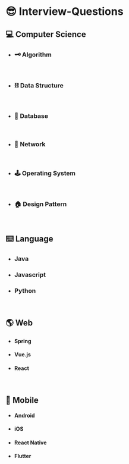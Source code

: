 # 😎 Interview-Questions

## 💻 Computer Science

- ### 🗝 Algorithm

  <br>

- ### ⛓ Data Structure

  <br>

- ### 📂 Database

  <br>

- ### 🔌 Network

  <br>

- ### 🕹 Operating System

  <br>
  
- ### 🏠 Design Pattern
  
  <br>

## ⌨️ Language

- ### Java
  
- ### Javascript

- ### Python

<br>

## 🌎 Web


- #### Spring


- #### Vue.js
  
  
- #### React

<br>

## 📱 Mobile


- #### Android

- #### iOS
  
- #### React Native

- #### Flutter

  
